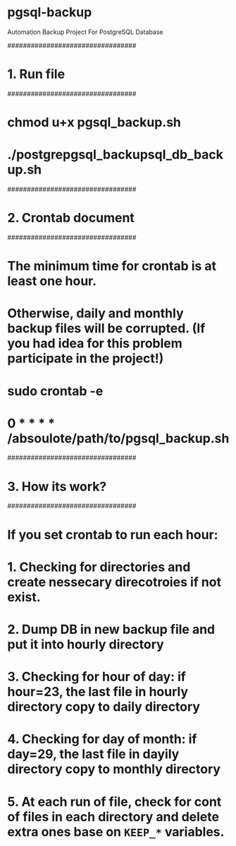 # pgsql-backup
Automation Backup Project For PostgreSQL Database



#################################
#     1. Run file 
#################################
# chmod u+x pgsql_backup.sh
# ./postgrepgsql_backupsql_db_backup.sh


#################################
#     2. Crontab document 
################################# 
# The minimum time for crontab is at least one hour. 
# Otherwise, daily and monthly backup files will be corrupted. (If you had idea for this problem participate in the project!)
# sudo crontab -e 
#    0 * * * * /absoulote/path/to/pgsql_backup.sh
 
#################################
#     3. How its work?
################################# 
# If you set crontab to run each hour: 
#      1. Checking for directories and create nessecary direcotroies if not exist.
#      2. Dump DB in new backup file and put it into hourly directory 
#      3. Checking for hour of day: if hour=23, the last file in hourly directory copy to daily directory
#      4. Checking for day of month: if day=29, the last file in dayily directory copy to monthly directory 
#      5. At each run of file, check for cont of files in each directory and delete extra ones base on `KEEP_*` variables.

